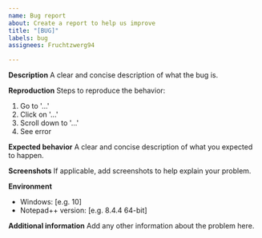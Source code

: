 ```yaml
---
name: Bug report
about: Create a report to help us improve
title: "[BUG]"
labels: bug
assignees: Fruchtzwerg94

---
```


**Description**
A clear and concise description of what the bug is.

**Reproduction**
Steps to reproduce the behavior:
1. Go to '...'
2. Click on '...'
3. Scroll down to '...'
4. See error

**Expected behavior**
A clear and concise description of what you expected to happen.

**Screenshots**
If applicable, add screenshots to help explain your problem.

**Environment**
 - Windows: [e.g. 10]
 - Notepad++ version: [e.g. 8.4.4 64-bit]

**Additional information**
Add any other information about the problem here.
